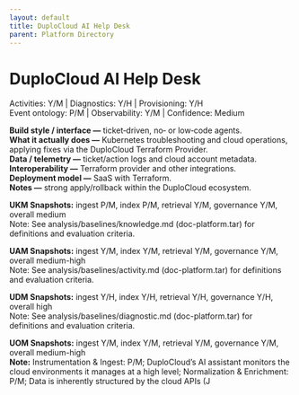 ```yaml
---
layout: default
title: DuploCloud AI Help Desk
parent: Platform Directory
---
```


# DuploCloud AI Help Desk

Activities: Y/M | Diagnostics: Y/H | Provisioning: Y/H  <br>
Event ontology: P/M | Observability: Y/M | Confidence: Medium

**Build style / interface —** ticket‑driven, no‑ or low‑code agents.  
**What it actually does —** Kubernetes troubleshooting and cloud operations, applying fixes via the DuploCloud Terraform Provider.  
**Data / telemetry —** ticket/action logs and cloud account metadata.  
**Interoperability —** Terraform provider and other integrations.  
**Deployment model —** SaaS with Terraform.  
**Notes —** strong apply/rollback within the DuploCloud ecosystem.

**UKM Snapshots:**
ingest P/M, index P/M, retrieval Y/M, governance Y/M, overall medium  <br>
Note: See analysis/baselines/knowledge.md (doc-platform.tar) for definitions and evaluation criteria.







**UAM Snapshots:**
ingest Y/M, index Y/M, retrieval Y/M, governance Y/M, overall medium-high  <br>
Note: See analysis/baselines/activity.md (doc-platform.tar) for definitions and evaluation criteria.






**UDM Snapshots:**
ingest Y/H, index Y/H, retrieval Y/H, governance Y/H, overall high  <br>
Note: See analysis/baselines/diagnostic.md (doc-platform.tar) for definitions and evaluation criteria.






**UOM Snapshots:**
ingest Y/M, index Y/M, retrieval Y/M, governance Y/M, overall medium-high  <br>
**Note:** Instrumentation & Ingest: P/M; DuploCloud’s AI assistant monitors the cloud environments it manages at a high level; Normalization & Enrichment: P/M; Data is inherently structured by the cloud APIs (J
